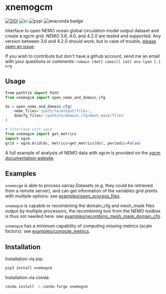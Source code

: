 # xnemogcm

[![DOI](https://zenodo.org/badge/DOI/10.5281/zenodo.5724577.svg)](https://doi.org/10.5281/zenodo.5724577)
![ci](https://github.com/rcaneill/xnemogcm/actions/workflows/ci.yml/badge.svg)
![pypi](https://badge.fury.io/py/xnemogcm.svg)
![anaconda badge](https://anaconda.org/conda-forge/xnemogcm/badges/version.svg)

Interface to open NEMO ocean global circulation model output dataset and create a xgcm grid.
NEMO 3.6, 4.0, and 4.2.0 are tested and supported. Any version between 3.6 and 4.2.0 should work,
but in case of trouble, [please open an issue](https://github.com/rcaneill/xnemogcm/issues).

If you wish to contribute but don't have a github account, send me an email with your questions or comments: `romain [dot] caneill [at] ens-lyon [.] org`

## Usage

```python
from pathlib import Path
from xnemogcm import open_nemo_and_domain_cfg

ds = open_nemo_and_domain_cfg(
    nemo_files='/path/to/output/files',
    domcfg_files='/path/to/domain_cfg/mesh_mask/files'
)

# Interface with xgcm
from xnemogcm import get_metrics
import xgcm
grid = xgcm.Grid(ds, metrics=get_metrics(ds), periodic=False)
```

A full example of analysis of NEMO data with xgcm is provided on the [xgcm documentation website](https://xgcm.readthedocs.io/en/latest/xgcm-examples/04_nemo_idealized.html).


## Examples

`xnemocgm` is able to process xarray.Datasets (e.g. they could be retrieved from a remote server),
and can get information of the variables grid points with multiple options:
see [examples/open_process_files](examples/open_process_files).

`xnemogcm` is capable or recombining the domain_cfg and mesh_mask files output
by multiple processors,
the recombining tool from the NEMO toolbox is thus not needed here: see
[examples/recombing_mesh_mask_domain_cfg](examples/recombing_mesh_mask_domain_cfg).

`xnemogcm` has a minimum capability of computing missing metrics
(scale factors): see [examples/compute_metrics](examples/compute_metrics).


## Installation

Installation via pip:
```bash
pip3 install xnemogcm
```

Installation via conda:
```bash
conda install -c conda-forge xnemogcm
```
